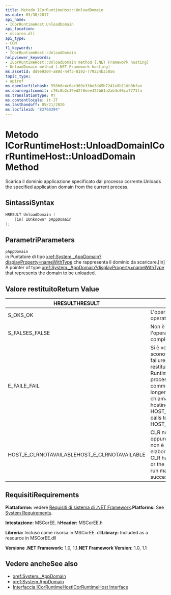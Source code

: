 ```yaml
---
title: Metodo ICorRuntimeHost::UnloadDomain
ms.date: 03/30/2017
api_name:
- ICorRuntimeHost.UnloadDomain
api_location:
- mscoree.dll
api_type:
- COM
f1_keywords:
- ICorRuntimeHost::UnloadDomain
helpviewer_keywords:
- ICorRuntimeHost::UnloadDomain method [.NET Framework hosting]
- UnloadDomain method [.NET Framework hosting]
ms.assetid: dd9e9204-a80d-44f3-8192-779224b35056
topic_type:
- apiref
ms.openlocfilehash: 558b6e4c6ac369e33be3d45b7241e8b11db8bfae
ms.sourcegitcommit: c76c8b2c39ed2f0eee422b61a2ab4c05ca7771fa
ms.translationtype: MT
ms.contentlocale: it-IT
ms.lasthandoff: 05/21/2020
ms.locfileid: "83760394"
---
```

# <a name="icorruntimehostunloaddomain-method"></a><span data-ttu-id="56804-102">Metodo ICorRuntimeHost::UnloadDomain</span><span class="sxs-lookup"><span data-stu-id="56804-102">ICorRuntimeHost::UnloadDomain Method</span></span>
<span data-ttu-id="56804-103">Scarica il dominio applicazione specificato dal processo corrente.</span><span class="sxs-lookup"><span data-stu-id="56804-103">Unloads the specified application domain from the current process.</span></span>  
  
## <a name="syntax"></a><span data-ttu-id="56804-104">Sintassi</span><span class="sxs-lookup"><span data-stu-id="56804-104">Syntax</span></span>  
  
```cpp  
HRESULT UnloadDomain (  
    [in] IUnknown* pAppDomain  
);  
```  
  
## <a name="parameters"></a><span data-ttu-id="56804-105">Parametri</span><span class="sxs-lookup"><span data-stu-id="56804-105">Parameters</span></span>  
 `pAppDomain`  
 <span data-ttu-id="56804-106">in Puntatore di tipo <xref:System._AppDomain?displayProperty=nameWithType> che rappresenta il dominio da scaricare.</span><span class="sxs-lookup"><span data-stu-id="56804-106">[in] A pointer of type <xref:System._AppDomain?displayProperty=nameWithType> that represents the domain to be unloaded.</span></span>  
  
## <a name="return-value"></a><span data-ttu-id="56804-107">Valore restituito</span><span class="sxs-lookup"><span data-stu-id="56804-107">Return Value</span></span>  
  
|<span data-ttu-id="56804-108">HRESULT</span><span class="sxs-lookup"><span data-stu-id="56804-108">HRESULT</span></span>|<span data-ttu-id="56804-109">Descrizione</span><span class="sxs-lookup"><span data-stu-id="56804-109">Description</span></span>|  
|-------------|-----------------|  
|<span data-ttu-id="56804-110">S_OK</span><span class="sxs-lookup"><span data-stu-id="56804-110">S_OK</span></span>|<span data-ttu-id="56804-111">L'operazione è stata completata.</span><span class="sxs-lookup"><span data-stu-id="56804-111">The operation was successful.</span></span>|  
|<span data-ttu-id="56804-112">S_FALSE</span><span class="sxs-lookup"><span data-stu-id="56804-112">S_FALSE</span></span>|<span data-ttu-id="56804-113">Non è stato possibile completare l'operazione.</span><span class="sxs-lookup"><span data-stu-id="56804-113">The operation failed to complete.</span></span>|  
|<span data-ttu-id="56804-114">E_FAIL</span><span class="sxs-lookup"><span data-stu-id="56804-114">E_FAIL</span></span>|<span data-ttu-id="56804-115">Si è verificato un errore irreversibile sconosciuto.</span><span class="sxs-lookup"><span data-stu-id="56804-115">An unknown, catastrophic failure occurred.</span></span> <span data-ttu-id="56804-116">Se un metodo restituisce E_FAIL, il Common Language Runtime (CLR) non è più utilizzabile nel processo.</span><span class="sxs-lookup"><span data-stu-id="56804-116">If a method returns E_FAIL, the common language runtime (CLR) is no longer usable in the process.</span></span> <span data-ttu-id="56804-117">Le chiamate successive a qualsiasi API di hosting restituiscono HOST_E_CLRNOTAVAILABLE.</span><span class="sxs-lookup"><span data-stu-id="56804-117">Subsequent calls to any hosting APIs return HOST_E_CLRNOTAVAILABLE.</span></span>|  
|<span data-ttu-id="56804-118">HOST_E_CLRNOTAVAILABLE</span><span class="sxs-lookup"><span data-stu-id="56804-118">HOST_E_CLRNOTAVAILABLE</span></span>|<span data-ttu-id="56804-119">CLR non è stato caricato in un processo oppure CLR si trova in uno stato in cui non è possibile eseguire codice gestito o elaborare la chiamata correttamente.</span><span class="sxs-lookup"><span data-stu-id="56804-119">The CLR has not been loaded into a process, or the CLR is in a state in which it cannot run managed code or process the call successfully.</span></span>|  
  
## <a name="requirements"></a><span data-ttu-id="56804-120">Requisiti</span><span class="sxs-lookup"><span data-stu-id="56804-120">Requirements</span></span>  
 <span data-ttu-id="56804-121">**Piattaforme:** vedere [Requisiti di sistema di .NET Framework](../../get-started/system-requirements.md).</span><span class="sxs-lookup"><span data-stu-id="56804-121">**Platforms:** See [System Requirements](../../get-started/system-requirements.md).</span></span>  
  
 <span data-ttu-id="56804-122">**Intestazione:** MSCorEE. h</span><span class="sxs-lookup"><span data-stu-id="56804-122">**Header:** MSCorEE.h</span></span>  
  
 <span data-ttu-id="56804-123">**Libreria:** Incluso come risorsa in MSCorEE. dll</span><span class="sxs-lookup"><span data-stu-id="56804-123">**Library:** Included as a resource in MSCorEE.dll</span></span>  
  
 <span data-ttu-id="56804-124">**Versione .NET Framework:** 1,0, 1,1</span><span class="sxs-lookup"><span data-stu-id="56804-124">**.NET Framework Version:** 1.0, 1.1</span></span>  
  
## <a name="see-also"></a><span data-ttu-id="56804-125">Vedere anche</span><span class="sxs-lookup"><span data-stu-id="56804-125">See also</span></span>

- <xref:System._AppDomain>
- <xref:System.AppDomain>
- [<span data-ttu-id="56804-126">Interfaccia ICorRuntimeHost</span><span class="sxs-lookup"><span data-stu-id="56804-126">ICorRuntimeHost Interface</span></span>](icorruntimehost-interface.md)
